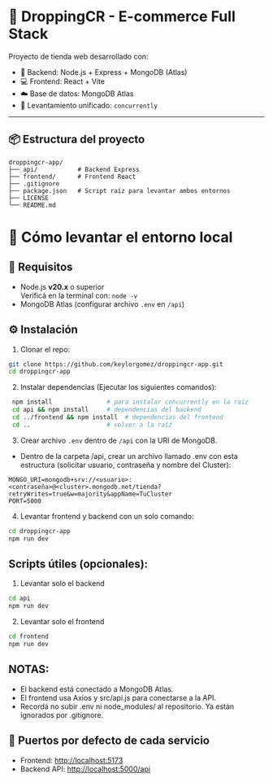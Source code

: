 # 🛒 DroppingCR - E-commerce Full Stack

Proyecto de tienda web desarrollado con:

- 🧠 Backend: Node.js + Express + MongoDB (Atlas)
- 💻 Frontend: React + Vite
- ☁️ Base de datos: MongoDB Atlas
- 🧪 Levantamiento unificado: `concurrently`

---

## 📦 Estructura del proyecto
```
droppingcr-app/
├── api/           # Backend Express
├── frontend/      # Frontend React
├── .gitignore
├── package.json   # Script raíz para levantar ambos entornos
├── LICENSE
└── README.md
```

# 🔧 Cómo levantar el entorno local

## 🚀 Requisitos
- Node.js **v20.x** o superior  
  Verificá en la terminal con: `node -v`
- MongoDB Atlas (configurar archivo `.env` en `/api`)

## ⚙️ Instalación

1. Clonar el repo:
```bash
git clone https://github.com/keylorgomez/droppingcr-app.git
cd droppingcr-app
```

2. Instalar dependencias (Ejecutar los siguientes comandos):
```bash
 npm install               # para instalar concurrently en la raíz
 cd api && npm install     # dependencias del backend
 cd ../frontend && npm install  # dependencias del frontend
 cd ..                     # volver a la raíz
```

3. Crear archivo `.env` dentro de `/api` con la URI de MongoDB.
- Dentro de la carpeta /api, crear un archivo llamado .env con esta estructura (solicitar usuario, contraseña y nombre del Cluster):
```env
MONGO_URI=mongodb+srv://<usuario>:<contraseña>@<cluster>.mongodb.net/tienda?retryWrites=true&w=majority&appName=TuCluster
PORT=5000
```

4. Levantar frontend y backend con un solo comando:
```bash
cd droppingcr-app
npm run dev
```

## Scripts útiles (opcionales):
1. Levantar solo el backend
```bash
cd api
npm run dev
```

2. Levantar solo el frontend
```bash
cd frontend
npm run dev
```


## NOTAS:
- El backend está conectado a MongoDB Atlas.
- El frontend usa Axios y src/api.js para conectarse a la API.
- Recordá no subir .env ni node_modules/ al repositorio. Ya están ignorados por .gitignore.

## 🔌 Puertos por defecto de cada servicio

- Frontend: [http://localhost:5173](http://localhost:5173)
- Backend API: [http://localhost:5000/api](http://localhost:5000/api)